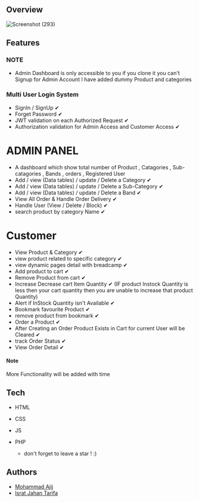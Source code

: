  

 ## Overview
 
![Screenshot (293)](https://github.com/Ajij120386/Ecommerce-Project/assets/66430791/9ffeea57-e9e6-4bb3-b4e2-e305fa6f38bf)

 
## Features


### NOTE
 - Admin Dashboard is only accessible to you if you clone it you can't Signup for Admin Account I have added dummy Product and categories 


### Multi User Login System
- SignIn / SignUp ✔
- Forget Password ✔
- JWT validation on each Authorized Request ✔
- Authorization validation for Admin Access and Customer Access ✔

# ADMIN PANEL

 - A dashboard  which show total number of Product , Catagories , Sub-catagories , Bands , orders , Registered User
 - Add / view (Data tables) / update / Delete a Category ✔
 - Add / view (Data tables) / update / Delete a Sub-Category ✔
 - Add / view (Data tables) / update / Delete a Band ✔
 - View All Order &  Handle Order Delivery  ✔
 - Handle User (View / Delete / Block) ✔
 - search product by category Name ✔
 

# Customer
- View Product & Category ✔
- view product related to specific category ✔
- view dynamic pages detail with breadcamp ✔
- Add product to cart ✔
- Remove Product from cart ✔
- Increase Decrease cart Item  Quantity ✔ (IF product Instock Quantity is less then your cart quantity then you are unable to  increase that product Quantity)
- Alert if InStock Quantity isn't Available ✔
- Bookmark favourite Product ✔
- remove product from bookmark ✔
- Order a Product ✔
- After Creating an Order Product Exists in Cart for current User will be Cleared ✔
- track Order Status ✔
- View Order Detail ✔

#### Note 
More Functionality will be added with time



## Tech
- HTML
- CSS
- JS
- PHP






 
  - don't forget to leave a star ! :)

## Authors

- [Mohammad Ajij](https://github.com/Ajij120386)
- [Israt Jahan Tarifa](https://github.com/Israt-Tarifa)
